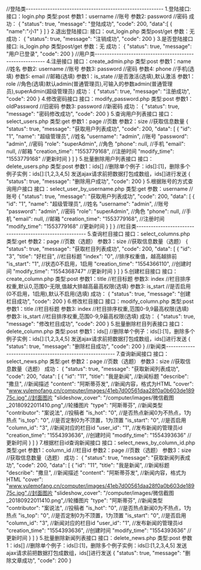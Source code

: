 //登陆类---------------------------------------------------------
1.登陆接口:
	接口：login.php
	类型:post
	参数1：username  //账号
	参数2: password  //密码
	成功：
	{
    	"status": true,
    	"message": "登陆成功",
    	"code": 200,
    	"data":[
    		{
    			"name":"小1"
    		}
    	]
	}
2.退出登陆接口:
	接口：out_login.php
	类型post/get
	参数：无
	成功：
	{
    	"status": true,
    	"message": "注销成功",
    	"code": 200
	}
3.是否登陆接口
	接口: is_login.php
	类型post/get
	参数：无
	成功：
	{
    	"status": true,
    	"message": "用户已登录",
    	"code": 200
	}
//用户类---------------------------------------------------------
4.注册接口
	接口：create_admin.php
	类型:post
	参数1：name  //姓名
	参数2: username  //账号
	参数3: password      //密码
	参数4: phone      //手机(选填)
	参数5: email      //邮箱(选填)
	参数1：is_state  //是否激活(选填),默认激活
	参数1：role  //角色(选填)默认admin(普通管理员),可输入的参数admin(普通管理员),superAdmin(超级管理员)
	成功：
	{
    	"status": true,
    	"message": "注册成功",
    	"code": 200
	}
4.修改密码接口
	接口：modify_password.php
	类型:post
	参数1：oldPassword  //旧密码
	参数3: password      //新密码
	成功：
	{
    	"status": true,
    	"message": "密码修改成功",
    	"code": 200
	}
5.查询用户列表接口
	接口：select_users.php
	类型:get
	参数1：page  //页数
	参数2：size  //获取信息数量
	{
    	"status": true,
    	"message": "获取用户列表成功",
    	"code": 200,
    	"data": [
        	{
        	    "id": "1",
        	    "name": "超级管理员", 			//姓名
        	    "username": "admin", 			//账号
        	    "password": "admin", 			//密码
            	"role": "superAdmin",			//角色
            	"phone": null,					//手机
            	"email": null,					//邮箱
            	"creation_time": "1553779168",	//注册时间
            	"modify_time": "1553779168"		//更新时间
        	}
    	]
	}
5.批量删除用户列表接口
	接口：delete_users.php
	类型:post
	参数1：ids[]  //删除单个例子：ids[]:[1]，删除多个例子实例：ids[]:[1,2,3,4,5]
		发送ajax请求前把数据打包成数组，ids[]进行发送
	{
    "status": true,
    "message": "删除用户成功",
    "code": 200
	}
5.根据账号的方式查询用户接口
	接口：select_user_by_username.php
	类型:get
	参数：username  //账号
	{
    	"status": true,
    	"message": "获取用户列表成功",
    	"code": 200,
    	"data": [
        	{
        	    "id": "1",
        	    "name": "超级管理员", 			//姓名
        	    "username": "admin", 			//账号
        	    "password": "admin", 			//密码
            	"role": "superAdmin",			//角色
            	"phone": null,					//手机
            	"email": null,					//邮箱
            	"creation_time": "1553779168",	//注册时间
            	"modify_time": "1553779168"		//更新时间
        	}
    	]
	}
//栏目类---------------------------------------------------------
5.查询栏目接口
	接口：select_columns.php
	类型:get
	参数2：page  //页数（选题）
	参数3：size  //获取信息数量（选题）
	{
    	"status": true,
    	"message": "获取栏目列表成功",
    	"code": 200,
    	"data": [
        	{
            	"id": "3",
            	"title": "好栏目",				//栏目标题
            	"index": "0",					//排序权重值，越高越排前
            	"is_start": "1",				//状态0不启用，1启用
            	"creation_time": "1554366110",	//创建时间
            	"modify_time": "1554368747"		//更新时间
        	}
    	]
	}
5.创建栏目接口
	接口：create_column.php
	类型:post
	参数1：title  //栏目标题
	参数3: index      //栏目排序权重,默认0,范围0-无限,值越大排越高最高权限(选填)
	参数3: is_start      //是否启用(0不启用，1启用),默认不启用(选填)
	成功：
	{
    	"status": true,
    	"message": "创建栏目成功",
    	"code": 200
	}
6.修改栏目接口
	接口：modify_column.php
	类型:post
	参数1：title  //栏目标题
	参数3: index      //栏目排序权重,范围0-9,9最高权限(选填)
	参数3: is_start      //栏目排序权重,范围0-9,9最高权限(选填)
	成功：
	{
    	"status": true,
    	"message": "修改栏目成功",
    	"code": 200
	}
5.批量删除栏目列表接口
	接口：delete_column.php
	类型:post
	参数1：ids[]  //删除单个例子：ids[]:[1]，删除多个例子实例：ids[]:[1,2,3,4,5]
		发送ajax请求前把数据打包成数组，ids[]进行发送
	{
    	"status": true,
    	"message": "删除栏目成功",
    	"code": 200
	}
//新闻类---------------------------------------------------------
7.查询新闻接口
	接口：select_news.php
	类型:get
	参数2：page  //页数（选题）
	参数3：size  //获取信息数量（选题）
	成功：
	{
    	"status": true,
    	"message": "获取新闻列表成功",
    	"code": 200,
    	"data": [
        	{
            	"id": "11",
            	"title": "我是新闻",				//新闻标题
            	"describe": "撒旦",				//新闻描述
            	"content": "阿斯蒂芬发",			//新闻内容，格式为HTML
            	"cover": "www.yulemofang.cn/computer/images/41eb7d00561daa28f0a0b603de18975c.jpg",//封面图片
            	"slideshow_cover": "/computer/images/微信截图_20180922011410.png",//轮播图片
            	"type": "阿斯蒂芬",				//新闻类型
            	"contributor": "案说法",			//投稿者
            	"is_hot": "0",					//是否热点新闻0为不热点，1为热点
            	"is_top": "0",					//是否定制0为不顶置，1为顶置
            	"is_start": "0",				//是否启用
            	"column_id": "3",				//新闻对应的栏目id
            	"user_id": "1",					//发布新闻的管理员id
            	"creation_time": "1554393636",	//创建时间
            	"modify_time": "1554393636"		//更新时间
        	}
    	]
	}
7.根据栏目id查询新闻接口
	接口：select_news_by_column_id.php
	类型:get
	参数1：column_id  //栏目id
	参数2：page  //页数（选题）
	参数3：size  //获取信息数量（选题）
	成功：
	{
    	"status": true,
    	"message": "获取新闻列表成功",
    	"code": 200,
    	"data": [
        	{
            	"id": "11",
            	"title": "我是新闻",				//新闻标题
            	"describe": "撒旦",				//新闻描述
            	"content": "阿斯蒂芬发",			//新闻内容，格式为HTML
            	"cover": "www.yulemofang.cn/computer/images/41eb7d00561daa28f0a0b603de18975c.jpg",//封面图片
            	"slideshow_cover": "/computer/images/微信截图_20180922011410.png",//轮播图片
            	"type": "阿斯蒂芬",				//新闻类型
            	"contributor": "案说法",			//投稿者
            	"is_hot": "0",					//是否热点新闻0为不热点，1为热点
            	"is_top": "0",					//是否定制0为不顶置，1为顶置
            	"is_start": "0",				//是否启用
            	"column_id": "3",				//新闻对应的栏目id
            	"user_id": "1",					//发布新闻的管理员id
            	"creation_time": "1554393636",	//创建时间
            	"modify_time": "1554393636"		//更新时间
        	}
    	]
	}
5.批量删除新闻列表接口
	接口：delete_news.php
	类型:post
	参数1：ids[]  //删除单个例子：ids[]:[1]，删除多个例子实例：ids[]:[1,2,3,4,5]
		发送ajax请求前把数据打包成数组，ids[]进行发送
	{
    	"status": true,
    	"message": "删除文章成功",
    	"code": 200
	}
